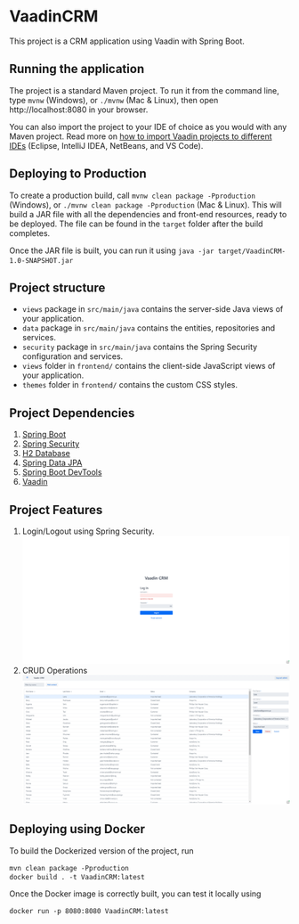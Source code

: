 # VaadinCRM

This project is a CRM application using Vaadin with Spring Boot.

## Running the application

The project is a standard Maven project. To run it from the command line,
type `mvnw` (Windows), or `./mvnw` (Mac & Linux), then open
http://localhost:8080 in your browser.

You can also import the project to your IDE of choice as you would with any
Maven project. Read more on [how to import Vaadin projects to different IDEs](https://vaadin.com/docs/latest/guide/step-by-step/importing) (Eclipse, IntelliJ IDEA, NetBeans, and VS Code).

## Deploying to Production

To create a production build, call `mvnw clean package -Pproduction` (Windows),
or `./mvnw clean package -Pproduction` (Mac & Linux).
This will build a JAR file with all the dependencies and front-end resources,
ready to be deployed. The file can be found in the `target` folder after the build completes.

Once the JAR file is built, you can run it using
`java -jar target/VaadinCRM-1.0-SNAPSHOT.jar`

## Project structure

- `views` package in `src/main/java` contains the server-side Java views of your application.
- `data` package in `src/main/java` contains the entities, repositories and services.
- `security` package in `src/main/java` contains the Spring Security configuration and services.
- `views` folder in `frontend/` contains the client-side JavaScript views of your application.
- `themes` folder in `frontend/` contains the custom CSS styles.

## Project Dependencies
1. [Spring Boot](https://spring.io/projects/spring-boot)
2. [Spring Security](https://spring.io/projects/spring-security)
3. [H2 Database](https://www.h2database.com/html/main.html)
4. [Spring Data JPA](https://spring.io/projects/spring-data-jpa)
5. [Spring Boot DevTools](https://docs.spring.io/spring-boot/docs/2.1.5.RELEASE/reference/html/using-boot-devtools.html)
6. [Vaadin](https://vaadin.com/)

## Project Features
1. Login/Logout using Spring Security.
    ![Login with Spring Security](screenshots/Vaadin_login.png)
2. CRUD Operations
    ![CRUD Operations](screenshots/Vaading_crud.png)

## Deploying using Docker

To build the Dockerized version of the project, run

```
mvn clean package -Pproduction
docker build . -t VaadinCRM:latest
```

Once the Docker image is correctly built, you can test it locally using

```
docker run -p 8080:8080 VaadinCRM:latest
```
